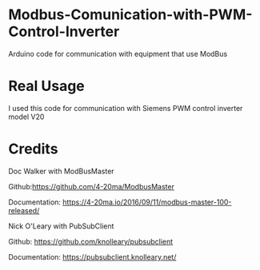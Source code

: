 # Modbus-Comunication-with-PWM-Control-Inverter
Arduino code for communication with equipment that use ModBus

# Real Usage
I used this code for communication with Siemens PWM control inverter model V20

# Credits
Doc Walker with ModBusMaster

Github:https://github.com/4-20ma/ModbusMaster

Documentation: https://4-20ma.io/2016/09/11/modbus-master-100-released/




Nick O'Leary with PubSubClient

Github: https://github.com/knolleary/pubsubclient

Documentation: https://pubsubclient.knolleary.net/
